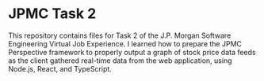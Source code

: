 # JPMC Task 2
This repository contains files for Task 2 of the J.P. Morgan Software Engineering Virtual Job Experience. I learned how to prepare the JPMC Perspective framework to properly output a graph of stock price data feeds as the client gathered real-time data from the web application, using Node.js, React, and TypeScript.
